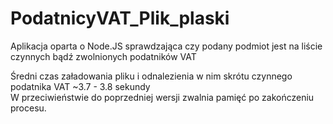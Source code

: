 # PodatnicyVAT_Plik_plaski
Aplikacja oparta o Node.JS sprawdzająca czy podany podmiot jest na liście czynnych bądź zwolnionych podatników VAT

Średni czas załadowania pliku i odnalezienia w nim skrótu czynnego podatnika VAT ~3.7 - 3.8 sekundy  
W przeciwieństwie do poprzedniej wersji zwalnia pamięć po zakończeniu procesu.
